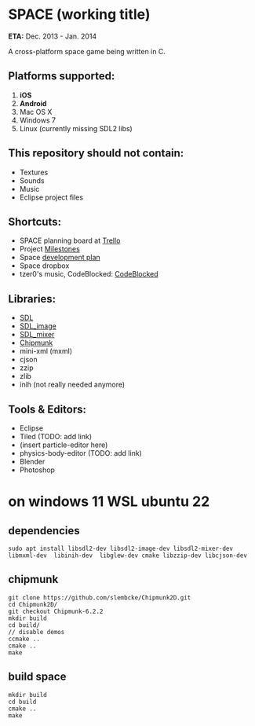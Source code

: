 # SPACE (working title)
**ETA:** Dec. 2013 - Jan. 2014

A cross-platform space game being written in C.


## Platforms supported:
1. **iOS**
2. **Android**
3. Mac OS X
4. Windows 7
5. Linux (currently missing SDL2 libs)


## This repository should not contain:
* Textures
* Sounds
* Music
* Eclipse project files


## Shortcuts:
* SPACE planning board at [Trello](https://trello.com/b/p0dbPsik/space)
* Project [Milestones](about:blank)
* Space [development plan](https://docs.google.com/document/d/1Dtj3eIV7wXX-JbMaPKmj9ORMLq9SSRsVYANchJQ3Ihg/edit)
* Space dropbox
* tzer0's music, CodeBlocked: [CodeBlocked](https://dl.dropboxusercontent.com/u/1184173/renoise/CodeBlocked/index.html)


## Libraries:
- [SDL](http://www.libsdl.org/)
- [SDL_image](http://www.libsdl.org/projects/SDL_image)
- [SDL_mixer](http://www.libsdl.org/projects/SDL_mixer)
- [Chipmunk](http://chipmunk-physics.net/)
- mini-xml (mxml)
- cjson
- zzip
- zlib
- inih (not really needed anymore)


## Tools & Editors:
- Eclipse
- Tiled (TODO: add link)
- (insert particle-editor here)
- physics-body-editor (TODO: add link)
- Blender
- Photoshop

# on windows 11 WSL ubuntu 22
## dependencies
```
sudo apt install libsdl2-dev libsdl2-image-dev libsdl2-mixer-dev libmxml-dev  libinih-dev  libglew-dev cmake libzzip-dev libcjson-dev
```
## chipmunk
```
git clone https://github.com/slembcke/Chipmunk2D.git
cd Chipmunk2D/
git checkout Chipmunk-6.2.2
mkdir build
cd build/
// disable demos
ccmake ..
cmake ..
make
```
## build space
```
mkdir build
cd build
cmake ..
make
```
